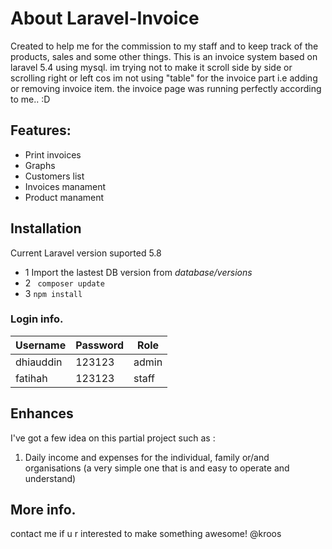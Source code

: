 # About Laravel-Invoice
Created to help me for the commission to my staff and to keep track of the products, sales and some other things.
This is an invoice system based on laravel 5.4 using mysql. im trying not to make it scroll side by side or scrolling right or left cos im not using "table" for the invoice part i.e adding or removing invoice item. the invoice page was running perfectly according to me.. :D

## Features:

 - Print invoices
 - Graphs
 - Customers list
 - Invoices manament
 - Product manament

## Installation
Current Laravel version suported 5.8
- 1 Import the lastest DB version from _database/versions_
- 2 `` composer update``
- 3 ``npm install``

### Login info.
|Username|Password|Role|
|--|--|--|
|dhiauddin|123123|admin|
|fatihah|123123|staff|


## Enhances
I've got a few idea on this partial project such as :
1. Daily income and expenses for the individual, family or/and organisations (a very simple one that is and easy to operate and understand)


## More info.
contact me if u r interested to make something awesome! @kroos